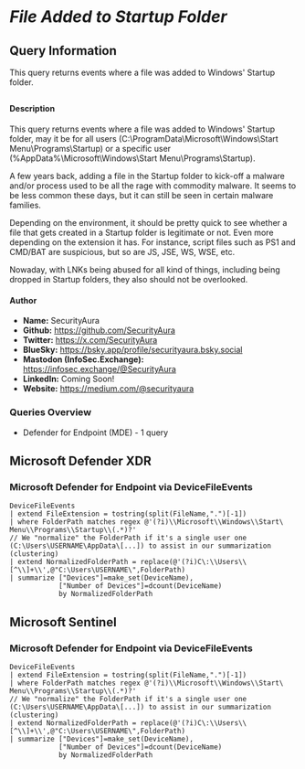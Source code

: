 # *File Added to Startup Folder*

## Query Information

This query returns events where a file was added to Windows' Startup folder.

##

#### Description

This query returns events where a file was added to Windows' Startup folder, may it be for all users (C:\ProgramData\Microsoft\Windows\Start Menu\Programs\Startup) or a specific user (%AppData%\Microsoft\Windows\Start Menu\Programs\Startup).

A few years back, adding a file in the Startup folder to kick-off a malware and/or process used to be all the rage with commodity malware. It seems to be less common these days, but it can still be seen in certain malware families.

Depending on the environment, it should be pretty quick to see whether a file that gets created in a Startup folder is legitimate or not. Even more depending on the extension it has. For instance, script files such as PS1 and CMD/BAT are suspicious, but so are JS, JSE, WS, WSE, etc.

Nowaday, with LNKs being abused for all kind of things, including being dropped in Startup folders, they also should not be overlooked.

#### Author <Optional>
- **Name:** SecurityAura
- **Github:** https://github.com/SecurityAura
- **Twitter:** https://x.com/SecurityAura
- **BlueSky:** https://bsky.app/profile/securityaura.bsky.social
- **Mastodon (InfoSec.Exchange):** https://infosec.exchange/@SecurityAura
- **LinkedIn:** Coming Soon!
- **Website:** https://medium.com/@securityaura

### Queries Overview ###

- Defender for Endpoint (MDE) - 1 query

## Microsoft Defender XDR ##
### Microsoft Defender for Endpoint via DeviceFileEvents ###
```KQL
DeviceFileEvents
| extend FileExtension = tostring(split(FileName,".")[-1])
| where FolderPath matches regex @'(?i)\\Microsoft\\Windows\\Start\ Menu\\Programs\\Startup\\(.*)?'
// We "normalize" the FolderPath if it's a single user one (C:\Users\USERNAME\AppData\[...]) to assist in our summarization (clustering)
| extend NormalizedFolderPath = replace(@'(?i)C\:\\Users\\[^\\]+\\',@"C:\Users\USERNAME\",FolderPath)
| summarize ["Devices"]=make_set(DeviceName),
            ["Number of Devices"]=dcount(DeviceName)
            by NormalizedFolderPath
```
## Microsoft Sentinel ##
### Microsoft Defender for Endpoint via DeviceFileEvents ###
```KQL
DeviceFileEvents
| extend FileExtension = tostring(split(FileName,".")[-1])
| where FolderPath matches regex @'(?i)\\Microsoft\\Windows\\Start\ Menu\\Programs\\Startup\\(.*)?'
// We "normalize" the FolderPath if it's a single user one (C:\Users\USERNAME\AppData\[...]) to assist in our summarization (clustering)
| extend NormalizedFolderPath = replace(@'(?i)C\:\\Users\\[^\\]+\\',@"C:\Users\USERNAME\",FolderPath)
| summarize ["Devices"]=make_set(DeviceName),
            ["Number of Devices"]=dcount(DeviceName)
            by NormalizedFolderPath
```
